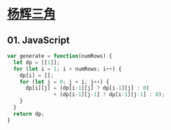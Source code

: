 # [杨辉三角](https://leetcode-cn.com/problems/pascals-triangle/)


## 01. JavaScript
```js
var generate = function(numRows) {
  let dp = [[1]];
  for (let i = 1; i < numRows; i++) {
    dp[i] = [];
    for (let j = 0; j < i; j++) {
      dp[i][j] = (dp[i-1][j] ? dp[i-1][j] : 0) 
               + (dp[i-1][j-1] ? dp[i-1][j-1] : 0);
    }
  }
  return dp;
}
```
